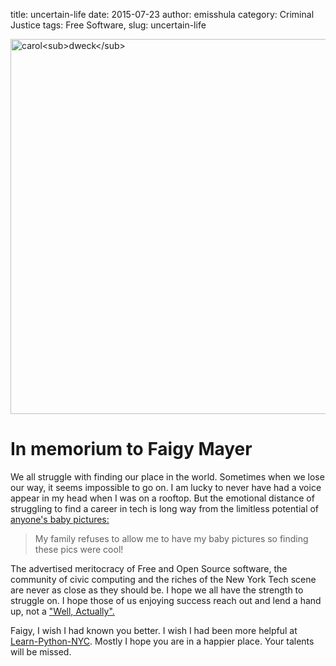 title: uncertain-life
date: 2015-07-23
author: emisshula
category: Criminal Justice
tags: Free Software, 
slug: uncertain-life

<p><img src="../../images/life.jpg" width="600px" alt="carol<sub>dweck</sub>" title="box"></p>

# In memorium to Faigy Mayer

We all struggle with finding our place in the world.  Sometimes when we lose our
way, it seems impossible to go on.  I am lucky to never have had a voice appear in
my head when I was on a rooftop.  But the emotional distance of struggling to find a 
career in tech is long way from the limitless potential of [anyone's baby pictures:](http://nypost.com/2015/07/21/woman-who-leaped-to-her-death-from-rooftop-was-ex-hasidic-jew/)

> My family refuses to allow me to have my baby pictures so finding these pics were cool!

The advertised meritocracy of Free and Open Source software, the community of civic
computing and the riches of the New York Tech scene are never as close as they should be.
I hope we all have the strength to struggle on.  I hope those of us enjoying success
reach out and lend a hand up, not a ["Well, Actually".](https://www.recurse.com/manual#sec-environment)

Faigy, I wish I had known you better.  I wish I had been more helpful at [Learn-Python-NYC](http://www.meetup.com/learn-python-nyc/).
Mostly I hope you are in a happier place.  Your talents will be missed.
